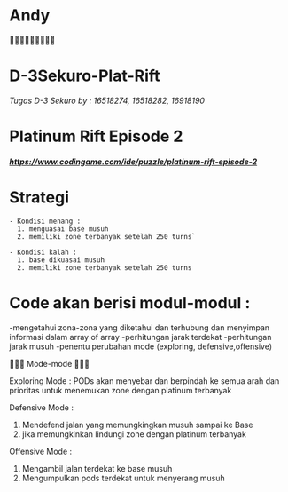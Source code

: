 # Andy

:star2::star2::star2::star2::star2::star2::star2::star2::star2:
# D-3Sekuro-Plat-Rift

*Tugas D-3 Sekuro by : 16518274, 16518282, 16918190*

# Platinum Rift Episode 2
#### *https://www.codingame.com/ide/puzzle/platinum-rift-episode-2*

# Strategi
```
- Kondisi menang :
  1. menguasai base musuh
  2. memiliki zone terbanyak setelah 250 turns`
```

```
- Kondisi kalah :
  1. base dikuasai musuh
  2. memiliki zone terbanyak setelah 250 turns
```

# Code akan berisi modul-modul : 

-mengetahui zona-zona yang diketahui dan terhubung dan menyimpan informasi dalam array of array
-perhitungan jarak terdekat
-perhitungan jarak musuh
-penentu perubahan mode (exploring, defensive,offensive)


:star2::star2::star2: Mode-mode :star2::star2::star2:

Exploring Mode :
PODs akan menyebar dan berpindah ke semua arah dan prioritas untuk menemukan zone dengan platinum terbanyak

Defensive Mode :
1. Mendefend jalan yang memungkingkan musuh sampai ke Base
2. jika memungkinkan lindungi zone dengan platinum terbanyak

Offensive Mode :
1. Mengambil jalan terdekat ke base musuh
2. Mengumpulkan pods terdekat untuk menyerang musuh

